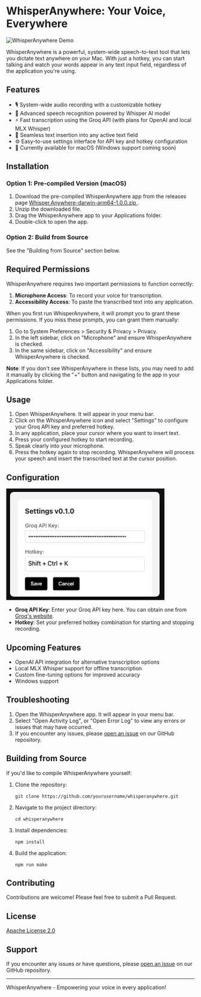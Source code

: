 # WhisperAnywhere: Your Voice, Everywhere

![WhisperAnywhere Demo](assets/whisperanywhere.gif)

WhisperAnywhere is a powerful, system-wide speech-to-text tool that lets you dictate text anywhere on your Mac. With just a hotkey, you can start talking and watch your words appear in any text input field, regardless of the application you're using.

## Features

- 🎙️ System-wide audio recording with a customizable hotkey
- 🧠 Advanced speech recognition powered by Whisper AI model
- ⚡ Fast transcription using the Groq API (with plans for OpenAI and local MLX Whisper)
- 📝 Seamless text insertion into any active text field
- ⚙️ Easy-to-use settings interface for API key and hotkey configuration
- 🍎 Currently available for macOS (Windows support coming soon)

## Installation

### Option 1: Pre-compiled Version (macOS)

1. Download the pre-compiled WhisperAnywhere app from the releases page [Whisper.Anywhere-darwin-arm64-1.0.0.zip
](https://github.com/unclecode/whisperanywhere/releases/download/v1.0.0-pre/Whisper.Anywhere-darwin-arm64-1.0.0.zip).
2. Unzip the downloaded file.
3. Drag the WhisperAnywhere app to your Applications folder.
4. Double-click to open the app.

### Option 2: Build from Source

See the "Building from Source" section below.

## Required Permissions

WhisperAnywhere requires two important permissions to function correctly:

1. **Microphone Access**: To record your voice for transcription.
2. **Accessibility Access**: To paste the transcribed text into any application.

When you first run WhisperAnywhere, it will prompt you to grant these permissions. If you miss these prompts, you can grant them manually:

1. Go to System Preferences > Security & Privacy > Privacy.
2. In the left sidebar, click on "Microphone" and ensure WhisperAnywhere is checked.
3. In the same sidebar, click on "Accessibility" and ensure WhisperAnywhere is checked.

**Note**: If you don't see WhisperAnywhere in these lists, you may need to add it manually by clicking the "+" button and navigating to the app in your Applications folder.

## Usage

1. Open WhisperAnywhere. It will appear in your menu bar.
2. Click on the WhisperAnywhere icon and select "Settings" to configure your Groq API key and preferred hotkey.
3. In any application, place your cursor where you want to insert text.
4. Press your configured hotkey to start recording.
5. Speak clearly into your microphone.
6. Press the hotkey again to stop recording. WhisperAnywhere will process your speech and insert the transcribed text at the cursor position.

## Configuration

![Settings Window](assets/settings-screenshot.png)

- **Groq API Key**: Enter your Groq API key here. You can obtain one from [Groq's website](https://www.groq.com).
- **Hotkey**: Set your preferred hotkey combination for starting and stopping recording.

## Upcoming Features

- OpenAI API integration for alternative transcription options
- Local MLX Whisper support for offline transcription
- Custom fine-tuning options for improved accuracy
- Windows support

## Troubleshooting

1. Open the WhisperAnywhere app. It will appear in your menu bar.
2. Select "Open Activity Log", or "Open Error Log" to view any errors or issues that may have occurred.
3. If you encounter any issues, please [open an issue](https://github.com/unclecode/whisperanywhere/issues/new) on our GitHub repository.

## Building from Source

If you'd like to compile WhisperAnywhere yourself:

1. Clone the repository:
   ```
   git clone https://github.com/yourusername/whisperanywhere.git
   ```
2. Navigate to the project directory:
   ```
   cd whisperanywhere
   ```
3. Install dependencies:
   ```
   npm install
   ```
4. Build the application:
   ```
   npm run make
   ```

## Contributing

Contributions are welcome! Please feel free to submit a Pull Request.

## License

[Apache License 2.0](LICENSE)

## Support

If you encounter any issues or have questions, please [open an issue](https://github.com/yourusername/whisperanywhere/issues) on our GitHub repository.

---

WhisperAnywhere - Empowering your voice in every application!